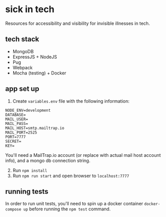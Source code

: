 # sick in tech
Resources for accessibility and visibility for invisible illnesses in tech.

## tech stack
* MongoDB
* ExpressJS + NodeJS
* Pug
* Webpack
* Mocha (testing) + Docker

## app set up
1. Create `variables.env` file with the following information:
```
NODE_ENV=development
DATABASE=
MAIL_USER=
MAIL_PASS=
MAIL_HOST=smtp.mailtrap.io
MAIL_PORT=2525
PORT=7777
SECRET=
KEY=
```
You'll need a MailTrap.io account (or replace with actual mail host account info), and a mongo db connection string.

2. Run `npm install`
3. Run `npm run start` and open browser to `localhost:7777`

## running tests
In order to run unit tests, you'll need to spin up a docker container `docker-compose up` before running the `npm test` command.